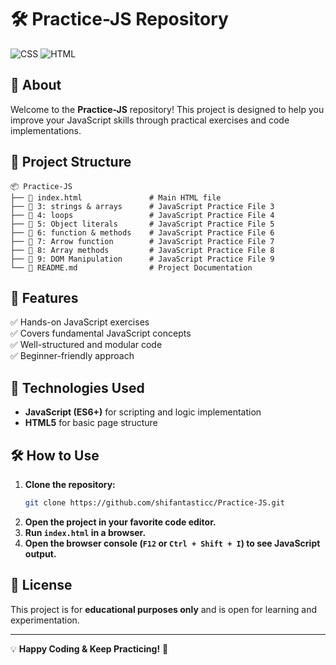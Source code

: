 # 🛠 Practice-JS Repository

![CSS](https://img.shields.io/badge/CSS-5-yellow?style=for-the-badge&logo=CSS)
![HTML](https://img.shields.io/badge/HTML-5-orange?style=for-the-badge&logo=html5)

## 📌 About
Welcome to the **Practice-JS** repository! This project is designed to help you improve your JavaScript skills through practical exercises and code implementations.

## 📁 Project Structure
```
📦 Practice-JS
├── 📄 index.html               # Main HTML file
├── 📜 3: strings & arrays      # JavaScript Practice File 3
├── 📜 4: loops                 # JavaScript Practice File 4
├── 📜 5: Object literals       # JavaScript Practice File 5
├── 📜 6: function & methods    # JavaScript Practice File 6
├── 📜 7: Arrow function        # JavaScript Practice File 7
├── 📜 8: Array methods         # JavaScript Practice File 8
├── 📜 9: DOM Manipulation      # JavaScript Practice File 9
└── 📄 README.md                # Project Documentation
```

## 🚀 Features
✅ Hands-on JavaScript exercises  
✅ Covers fundamental JavaScript concepts  
✅ Well-structured and modular code  
✅ Beginner-friendly approach  

## 📌 Technologies Used
- **JavaScript (ES6+)** for scripting and logic implementation
- **HTML5** for basic page structure

## 🛠 How to Use
1. **Clone the repository:**
   ```sh
   git clone https://github.com/shifantasticc/Practice-JS.git
   ```
2. **Open the project in your favorite code editor.**
3. **Run `index.html` in a browser.**
4. **Open the browser console (`F12` or `Ctrl + Shift + I`) to see JavaScript output.**

## 📜 License
This project is for **educational purposes only** and is open for learning and experimentation.

---
💡 **Happy Coding & Keep Practicing!** 🚀
